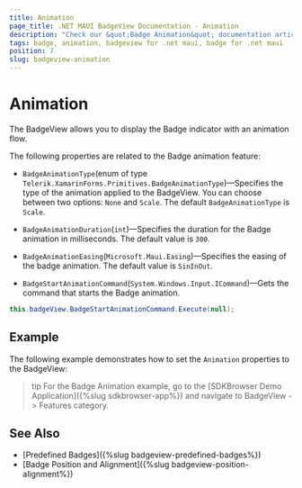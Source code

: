 ```yaml
---
title: Animation
page_title: .NET MAUI BadgeView Documentation - Animation
description: "Check our &quot;Badge Animation&quot; documentation article for Telerik BadgeView for .NET MAUI."
tags: badge, animation, badgeview for .net maui, badge for .net maui
position: 7
slug: badgeview-animation
---
```


# Animation

The BadgeView allows you to display the Badge indicator with an animation flow.

The following properties are related to the Badge animation feature:

* `BadgeAnimationType`(enum of type `Telerik.XamarinForms.Primitives.BadgeAnimationType`)&mdash;Specifies the type of the animation applied to the BadgeView. You can choose between two options: `None` and `Scale`. The default `BadgeAnimationType` is `Scale`.

* `BadgeAnimationDuration`(`int`)&mdash;Specifies the duration for the Badge animation in milliseconds. The default value is `300`.

* `BadgeAnimationEasing`(`Microsoft.Maui.Easing`)&mdash;Specifies the easing of the badge animation. The default value is `SinInOut`.

* `BadgeStartAnimationCommand`(`System.Windows.Input.ICommand`)&mdash;Gets the command that starts the Badge animation.

```C#
this.badgeView.BadgeStartAnimationCommand.Execute(null);
```

## Example

The following example demonstrates how to set the `Animation` properties to the BadgeView:

<snippet id='badgeview-animation'/>

>tip For the Badge Animation example, go to the [SDKBrowser Demo Application]({%slug sdkbrowser-app%}) and navigate to BadgeView -> Features category.

## See Also

- [Predefined Badges]({%slug badgeview-predefined-badges%})
- [Badge Position and Alignment]({%slug badgeview-position-alignment%})
